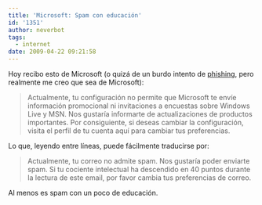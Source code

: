 ```yaml
---
title: 'Microsoft: Spam con educación'
id: '1351'
author: neverbot
tags:
  - internet
date: 2009-04-22 09:21:58
---
```


Hoy recibo esto de Microsoft (o quizá de un burdo intento de [phishing](http://en.wikipedia.org/wiki/Phishing), pero realmente me creo que sea de Microsoft):

> Actualmente, tu configuración no permite que Microsoft te envíe información promocional ni invitaciones a encuestas sobre Windows Live y MSN. Nos gustaría informarte de actualizaciones de productos importantes. Por consiguiente, si deseas cambiar la configuración, visita el perfil de tu cuenta aquí para cambiar tus preferencias.

Lo que, leyendo entre líneas, puede fácilmente traducirse por:

> Actualmente, tu correo no admite spam. Nos gustaría poder enviarte spam. Si tu cociente intelectual ha descendido en 40 puntos durante la lectura de este email, por favor cambia tus preferencias de correo.

Al menos es spam con un poco de educación.